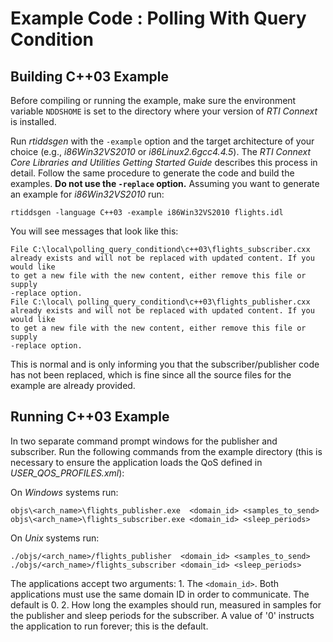 # Example Code : Polling With Query Condition

## Building C++03 Example
Before compiling or running the example, make sure the environment variable
`NDDSHOME` is set to the directory where your version of *RTI Connext* is
installed.

Run *rtiddsgen* with the `-example` option and the target architecture of your
choice (e.g., *i86Win32VS2010* or *i86Linux2.6gcc4.4.5*). The *RTI Connext Core
Libraries and Utilities Getting Started Guide* describes this process in detail.
Follow the same procedure to generate the code and build the examples. **Do not
use the `-replace` option.** Assuming you want to generate an example for
*i86Win32VS2010* run:
```
rtiddsgen -language C++03 -example i86Win32VS2010 flights.idl
```

You will see messages that look like this:
```
File C:\local\polling_query_conditiond\c++03\flights_subscriber.cxx
already exists and will not be replaced with updated content. If you would like
to get a new file with the new content, either remove this file or supply
-replace option.
File C:\local\ polling_query_conditiond\c++03\flights_publisher.cxx
already exists and will not be replaced with updated content. If you would like
to get a new file with the new content, either remove this file or supply
-replace option.
```

This is normal and is only informing you that the subscriber/publisher code has
not been replaced, which is fine since all the source files for the example are
already provided.

## Running C++03 Example
In two separate command prompt windows for the publisher and subscriber. Run
the following commands from the example directory (this is necessary to ensure
the application loads the QoS defined in *USER_QOS_PROFILES.xml*):

On *Windows* systems run:
```
objs\<arch_name>\flights_publisher.exe  <domain_id> <samples_to_send>
objs\<arch_name>\flights_subscriber.exe <domain_id> <sleep_periods>
```

On *Unix* systems run:
```
./objs/<arch_name>/flights_publisher  <domain_id> <samples_to_send>
./objs/<arch_name>/flights_subscriber <domain_id> <sleep_periods>
```

The applications accept two arguments:
    1. The `<domain_id>`. Both applications must use the same domain ID in order
    to communicate. The default is 0.
    2. How long the examples should run, measured in samples for the publisher
    and sleep periods for the subscriber. A value of '0' instructs the
    application to run forever; this is the default.
